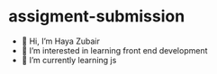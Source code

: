 # assigment-submission
- 👋 Hi, I’m Haya Zubair
- 👀 I’m interested in learning front end development
- 🌱 I’m currently learning js
